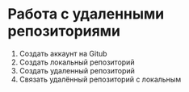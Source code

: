 # Работа с удаленными репозиториями
1. Создать аккаунт на Gitub
2. Создать локальный репозиторий
3. Создать удаленный репозиторий
4. Связать удалённый репозиторий с локальным
